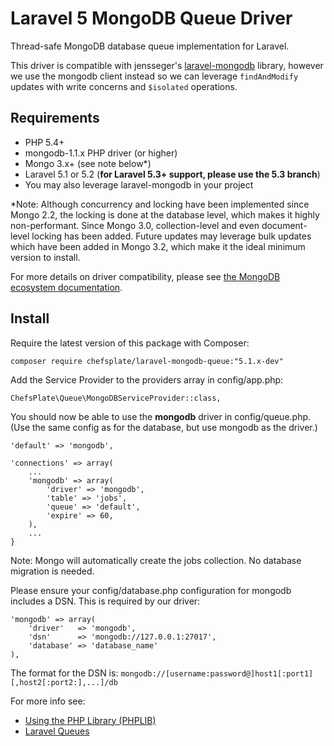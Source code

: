 # Laravel 5 MongoDB Queue Driver
Thread-safe MongoDB database queue implementation for Laravel. 

This driver is compatible with jensseger's 
[laravel-mongodb](https://github.com/jenssegers/laravel-mongodb) library, 
however we use the mongodb client instead so we can leverage 
`findAndModify` updates with write concerns and `$isolated` operations.

## Requirements
- PHP 5.4+
- mongodb-1.1.x PHP driver (or higher) 
- Mongo 3.x+ (see note below*)
- Laravel 5.1 or 5.2 (**for Laravel 5.3+ support, please use the 5.3 branch**)
- You may also leverage laravel-mongodb in your project

*Note: Although concurrency and locking have been implemented since Mongo 2.2, 
the locking is done at the database level, which makes it highly non-performant. 
Since Mongo 3.0, collection-level and even document-level locking has been added. 
Future updates may leverage bulk updates which have been added in Mongo 3.2, 
which make it the ideal minimum version to install.

For more details on driver compatibility, please see 
[the MongoDB ecosystem documentation](https://docs.mongodb.org/ecosystem/drivers/php/#php-mongodb-driver).

## Install

Require the latest version of this package with Composer:

    composer require chefsplate/laravel-mongodb-queue:"5.1.x-dev"

Add the Service Provider to the providers array in config/app.php:

    ChefsPlate\Queue\MongoDBServiceProvider::class,

You should now be able to use the **mongodb** driver in config/queue.php. (Use the same config as for the database, but use mongodb as the driver.)

    'default' => 'mongodb',

    'connections' => array(
        ...
        'mongodb' => array(
            'driver' => 'mongodb',
            'table' => 'jobs',
            'queue' => 'default',
            'expire' => 60,
        ),
        ...
    }

Note: Mongo will automatically create the jobs collection. No database migration is needed.

Please ensure your config/database.php configuration for mongodb 
includes a DSN. This is required by our driver:

    'mongodb' => array(
        'driver'   => 'mongodb',
        'dsn'      => 'mongodb://127.0.0.1:27017',
        'database' => 'database_name'
    ),

The format for the DSN is:
`mongodb://[username:password@]host1[:port1][,host2[:port2:],...]/db`

For more info see:
 
- [Using the PHP Library (PHPLIB)](http://php.net/manual/en/mongodb.tutorial.library.php)
- [Laravel Queues](http://laravel.com/docs/queues)
